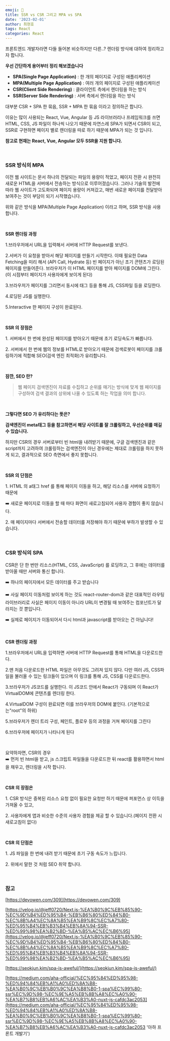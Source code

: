 ```yaml
---
emoji: 📖
title: SSR vs CSR 그리고 MPA vs SPA
date: '2023-02-01'
author: 최현호
tags: React
categories: React
---
```


프론트엔드 개발자라면 다들 들어본 비슷하지만 다른..? 렌더링 방식에 대하여 정리하고자 합니다.

**우선 간단하게 용어부터 정리 해보겠습니다**

- **SPA(Single Page Application)**</span> : 한 개의 페이지로 구성된 애플리케이션
- **MPA(Multiple Page Application)**</span> : 여러 개의 페이지로 구성된 애플리케이션
- **CSR(Client Side Rendering)**</span> : 클라이언트 측에서 렌더링을 하는 방식
- **SSR(Server Side Rendering)**</span> : 서버 측에서 렌더링을 하는 방식

대부분 CSR + SPA 한 묶음, SSR + MPA 한 묶음 이라고 정의하곤 합니다.

이유는 많이 사용되는 React, Vue, Angular 등 JS 라이브러리나 프레임워크를 쓰면 HTML, CSS, JS 파일이 하나씩 나오기 때문에 자연스레 SPA가 되면서 CSR이 되고, SSR로 구현하면 페이지 별로 렌더링을 따로 하기 때문에 MPA가 되는 것 입니다.

**참고로 현재는 React, Vue, Angular 모두 SSR을 지원 합니다.**

<br>

### **SSR 방식의 MPA**

이전 웹 사이트는 문서 하나의 전달되는 파일의 용량이 적었고, 페이지 전환 시 완전히 새로운 HTML을 서버에서 전송하는 방식으로 이루어졌습니다. 그러나 기술의 발전에 따라 웹 사이트가 고도화되며 페이지 용량이 커져갔고, 매번 새로운 페이지를 전달받아 보여주는 것이 부담이 되기 시작했습니다.

위와 같은 방식을 MPA(Multiple Page Application) 이라고 하며, SSR 방식</span>을 사용 합니다.

<br>

**SSR 렌더링 과정**

1.브라우저에서 URL을 입력해서 서버에 HTTP Request를 보낸다.

2.서버가 이 요청을 받아서 해당 페이지를 만들기 시작한다. 이때 필요한 Data Fetching을 미리 해서 (API Call, Hydrate 등) 빈 페이지가 아닌 초기 콘텐츠가 로딩된 페이지를 만들어준다.</span> 브라우저가 이 HTML 페이지를 받아 페이지를 DOM에 그린다. (이 시점부터 페이지가 사용자에게 보이게 된다)

3.브라우저가 페이지를 그리면서 동시에 태그 등을 통해 JS, CSS파일 등을 로딩한다.

4.로딩된 JS를 실행한다.

5.Interactive 한 페이지 구성이 완료된다.

<br>

**SSR 의 장점은**

1\. 서버에서 한 번에 완성된 페이지를 받아오기 때문에 초기 로딩속도가 빠릅니다.</span>

2\. 서버에서 한 번에 웹의 정보를 HTML로 받아오기 때문에 검색로봇이 페이지를 크롤링하기에 적합해 SEO(검색 엔진 최적화)가 유리합니다.</span>

<br>

**잠깐, SEO 란?**

> 웹 페이지 검색엔진이 자료를 수집하고 순위를 매기는 방식에 맞게 웹 페이지를 구성하여 검색 결과의 상위에 나올 수 있도록 하는 작업을 의미 합니다.

<br>

**그렇다면 SEO 가 유리하다는 뜻은?**

**검색엔진이 meta태그 등을 참고하면서 해당 사이트를 잘 크롤링하고, 우선순위를 매길 수 있습니다.**

하지만 CSR의 경우 서버로부터 빈 html을 내려받기 때문에, 구글 검색엔진과 같은 script까지 고려하여 크롤링하는 검색엔진이 아닌 경우에는 제대로 크롤링을 하지 못하게 되고, 결과적으로 SEO 측면에서 좋지 못합니다.

<br>

**SSR 의 단점은**

1\. HTML 의 a태그 href 를 통해 페이지 이동을 하고, 해당 리소스를 서버에 요청하기 때문에

➡️ 새로운 페이지로 이동을 할 때 마다 화면이 새로고침되어 사용자 경험이 좋지 않습니다.</span>

2\. 매 페이지마다 서버에서 전송할 데이터를 저장해야 하기 때문에 부하가 발생할 수 있습니다.

<br>

### **CSR 방식의 SPA**

CSR은 단 한 번만 리소스(HTML, CSS, JavaScript) 를 로딩하고, 그 후에는 데이터를 받아올 때만 서버와 통신 합니다.</span>

➡️ 하나의 페이지에서 모든 데이터를 주고 받습니다

➡️ 사실 페이지 이동처럼 보이게 하는 것도 react-router-dom과 같은 대표적인 라우팅 라이브러리로 사실은 페이지 이동이 아니라 URL이 변경될 때 보여주는 컴포넌트가 달라지는 것 뿐입니다.</span>

➡️ 실제로 페이지가 이동되어서 다시 html과 javascript를 받아오는 건 아닙니다!

<br>

**CSR 렌더링 과정**

1.브라우저에서 URL을 입력하면 서버에 HTTP Request를 통해 HTML을 다운로드한다.

2.맨 처음 다운로드한 HTML 파일은 아무것도 그려져 있지 않다. 다만 여러 JS, CSS파일을 불러올 수 있는 링크들이 있으며 이 링크를 통해 JS, CSS를 다운로드한다.

3.브라우저가 JS코드를 실행한다. 이 JS코드 안에서 React가 구동되며 이 React가 VirtualDOM에 콘텐츠를 렌더링 한다.

4.VirtualDOM 구성이 완료되면 이를 브라우저의 DOM에 붙인다. (기본적으로는"root"의 하위)

5.브라우저가 렌더 트리 구성, 페인트, 플로우 등의 과정을 거쳐 페이지를 그린다

6.브라우저에 페이지가 나타나게 된다

<br>

요약하자면, CSR의 경우<br>
➡️ 먼저 빈 html을 받고, js 스크립트 파일들을 다운로드한 뒤 react를 활용하면서 html을 채우고, 렌더링을 시작 합니다.</span>

<br>

**CSR 의 장점은**

1\. CSR 방식은 중복된 리소스 요청 없이 필요한 요청만 하기 때문에 퍼포먼스 상 이득을 가져올 수 있고,

2\. 사용자에게 앱과 비슷한 수준의 사용자 경험을 제공 할 수 있습니다.(페이지 전환 시 새로고침이 없다)

<br>

**CSR 의 단점은**

1\. JS 파일을 한 번에 내려 받기 때문에 초기 구동 속도가 느립니다.</span>

2\. 위에서 말한 것 처럼 SEO 취약</span> 합니다.

<br>

### 참고

[https://devowen.com/309](https://devowen.com/309)

[https://velog.io/@jeff0720/Next.js-%EA%B0%9C%EB%85%90-%EC%9D%B4%ED%95%B4-%EB%B6%80%ED%84%B0-%EC%8B%A4%EC%8A%B5%EA%B9%8C%EC%A7%80-%ED%95%B4%EB%B3%B4%EB%8A%94-SSR-%ED%99%98%EA%B2%BD-%EA%B5%AC%EC%B6%95](https://velog.io/@jeff0720/Next.js-%EA%B0%9C%EB%85%90-%EC%9D%B4%ED%95%B4-%EB%B6%80%ED%84%B0-%EC%8B%A4%EC%8A%B5%EA%B9%8C%EC%A7%80-%ED%95%B4%EB%B3%B4%EB%8A%94-SSR-%ED%99%98%EA%B2%BD-%EA%B5%AC%EC%B6%95)

[https://seokjun.kim/spa-is-aweful/](https://seokjun.kim/spa-is-aweful/)

[https://medium.com/aha-official/%EC%95%84%ED%95%98-%ED%94%84%EB%A1%A0%ED%8A%B8-%EA%B0%9C%EB%B0%9C%EA%B8%B0-1-spa%EC%99%80-ssr%EC%9D%98-%EC%9E%A5%EB%8B%A8%EC%A0%90-%EA%B7%B8%EB%A6%AC%EA%B3%A0-nuxt-js-cafdc3ac2053](https://medium.com/aha-official/%EC%95%84%ED%95%98-%ED%94%84%EB%A1%A0%ED%8A%B8-%EA%B0%9C%EB%B0%9C%EA%B8%B0-1-spa%EC%99%80-ssr%EC%9D%98-%EC%9E%A5%EB%8B%A8%EC%A0%90-%EA%B7%B8%EB%A6%AC%EA%B3%A0-nuxt-js-cafdc3ac2053 '아하 프론트 개발기')

<br>

```toc

```
